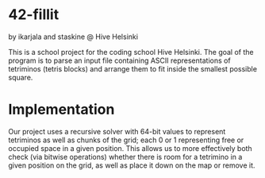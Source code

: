 # 42-fillit
by ikarjala and staskine @ Hive Helsinki

This is a school project for the coding school Hive Helsinki.
The goal of the program is to parse an input file containing ASCII representations of tetriminos (tetris blocks)
and arrange them to fit inside the smallest possible square.

# Implementation
Our project uses a recursive solver with 64-bit values to represent tetriminos as well as chunks of the grid;
each 0 or 1 representing free or occupied space in a given position.
This allows us to more effectively both check (via bitwise operations) whether there is room for a tetrimino in a given position on the grid,
as well as place it down on the map or remove it.
